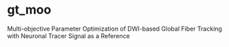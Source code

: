 # gt_moo
Multi-objective Parameter Optimization of
DWI-based Global Fiber Tracking with Neuronal
Tracer Signal as a Reference
